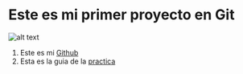 # Este es mi primer proyecto en Git


![alt text](https://logos-world.net/wp-content/uploads/2020/11/GitHub-Emblem.png)

1. Este es mi [Github](https://github.com/Dark-Miel)
2. Esta es la guia de la [practica](https://github.com/AlfonsoDeUna/LABORATORIO_GIT/blob/main/laboratorio_Pract_1.md)

